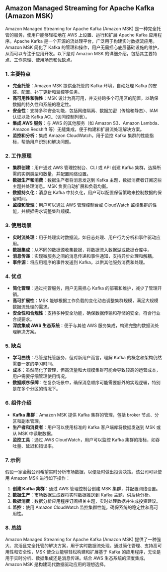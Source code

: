## Amazon Managed Streaming for Apache Kafka (Amazon MSK)

Amazon Managed Streaming for Apache Kafka (Amazon MSK) 是一种完全托管的服务，使用户能够轻松地在 AWS 上设置、运行和扩展 Apache Kafka 应用程序。Apache Kafka 是一个开源的流处理平台，广泛用于构建实时数据流应用。Amazon MSK 简化了 Kafka 的管理和操作，用户无需担心底层基础设施的维护，从而可以专注于应用开发。以下是对 Amazon MSK 的详细介绍，包括其主要特点、工作原理、使用场景和优缺点。

### 1. **主要特点**
- **完全托管**：Amazon MSK 提供全托管的 Kafka 环境，自动处理 Kafka 的安装、配置、补丁更新和监控等任务。
- **高可用性和弹性**：MSK 设计为高可用，并支持跨多个可用区的配置，以确保数据的持久性和系统的稳定性。
- **安全性**：支持多种安全功能，包括网络隔离、数据加密（传输和静态）、IAM 认证以及 Kafka ACL（访问控制列表）。
- **集成 AWS 服务**：与 AWS 的其他服务（如 Amazon S3、Amazon Lambda、Amazon Redshift 等）无缝集成，便于构建和扩展流处理解决方案。
- **监控和分析**：集成 Amazon CloudWatch，用于监控 Kafka 集群的性能指标，帮助用户识别和解决问题。

### 2. **工作原理**
- **集群创建**：用户通过 AWS 管理控制台、CLI 或 API 创建 Kafka 集群，选择所需的实例类型和数量，并配置网络设置。
- **数据生产和消费**：数据生产者将消息发送到 Kafka 主题，数据消费者订阅这些主题并处理消息。MSK 负责自动扩展和负载均衡。
- **数据持久化**：消息在 Kafka 中持久化，用户可以配置保留策略来控制数据的保留时间。
- **监控和管理**：用户可以通过 AWS 管理控制台或 CloudWatch 监控集群的性能，并根据需求调整集群规模。

### 3. **使用场景**
- **实时流处理**：用于处理实时数据流，如日志处理、用户行为分析和事件驱动应用。
- **数据集成**：从不同的数据源收集数据，将数据流入数据湖或数据仓库中。
- **消息传递**：实现微服务之间的消息传递和事件通知，支持异步处理和解耦。
- **事件源**：将应用程序的事件发送到 Kafka，以供其他服务消费和处理。

### 4. **优点**
- **简化管理**：通过托管服务，用户无需担心 Kafka 的部署和维护，减少了管理开销。
- **高可扩展性**：MSK 能够根据工作负载的变化动态调整集群规模，满足大规模数据流处理的需求。
- **安全性和合规性**：支持多种安全功能，确保数据传输和存储的安全，符合行业合规要求。
- **深度集成 AWS 生态系统**：便于与其他 AWS 服务集成，构建完整的数据流处理解决方案。

### 5. **缺点**
- **学习曲线**：尽管是托管服务，但对新用户而言，理解 Kafka 的概念和架构仍然需要一定的学习时间。
- **成本**：虽然简化了管理，但高流量和大规模集群可能会导致较高的运营成本，用户需要仔细管理使用情况。
- **数据顺序保障**：在复杂场景中，确保消息顺序可能需要额外的实现逻辑，特别是在多个分区的情况下。

### 6. **组件介绍**
- **Kafka 集群**：Amazon MSK 提供 Kafka 集群的管理，包括 broker 节点、分区和副本管理。
- **生产者和消费者**：用户可以使用标准的 Kafka 客户端库将数据发送到 MSK 或从 MSK 中读取数据。
- **监控工具**：通过 AWS CloudWatch，用户可以监控 Kafka 集群的指标，如吞吐量、延迟和错误率。

### 7. **示例**
假设一家金融公司希望实时分析市场数据，以便及时做出投资决策。该公司可以使用 Amazon MSK 进行如下操作：
1. **创建 Kafka 集群**：通过 AWS 管理控制台创建 MSK 集群，并配置网络设置。
2. **数据生产**：市场数据生成器将实时数据推送到 Kafka 主题，供后续分析。
3. **数据消费**：数据分析应用程序订阅相关主题，实时处理数据并生成投资建议。
4. **监控**：使用 Amazon CloudWatch 监控集群性能，确保系统的稳定性和高可用性。

### 8. **总结**
Amazon Managed Streaming for Apache Kafka (Amazon MSK) 提供了一种强大、灵活且完全托管的解决方案，用于实时数据流处理。通过简化管理、支持高可用性和安全性，MSK 使企业能够轻松构建和扩展基于 Kafka 的应用程序，无论是用于实时分析、数据集成还是消息传递。结合 AWS 生态系统的深度集成，Amazon MSK 是构建现代数据驱动应用的理想选择。